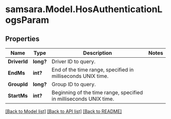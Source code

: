 # samsara.Model.HosAuthenticationLogsParam
## Properties

Name | Type | Description | Notes
------------ | ------------- | ------------- | -------------
**DriverId** | **long?** | Driver ID to query. | 
**EndMs** | **int?** | End of the time range, specified in milliseconds UNIX time. | 
**GroupId** | **long?** | Group ID to query. | 
**StartMs** | **int?** | Beginning of the time range, specified in milliseconds UNIX time. | 

[[Back to Model list]](../README.md#documentation-for-models) [[Back to API list]](../README.md#documentation-for-api-endpoints) [[Back to README]](../README.md)

